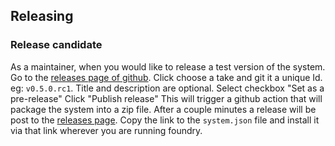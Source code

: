 ## Releasing

### Release candidate

As a maintainer, when you would like to release a test version of the system.
Go to the [releases page of github](https://github.com/Siggysaw/arcane-arcade-fallout/releases/new).
Click choose a take and git it a unique Id. eg: `v0.5.0.rc1`.
Title and description are optional.
Select checkbox "Set as a pre-release"
Click "Publish release"
This will trigger a github action that will package the system into a zip file.
After a couple minutes a release will be post to the [releases page](https://github.com/Siggysaw/arcane-arcade-fallout/releases).
Copy the link to the `system.json` file and install it via that link wherever you are running foundry.
